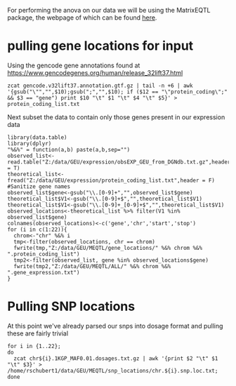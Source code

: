For performing the anova on our data we will be using the MatrixEQTL package, the webpage of which can be found [here](http://www.bios.unc.edu/research/genomic_software/Matrix_eQTL/).


# pulling gene locations for input
Using the gencode gene annotations found at https://www.gencodegenes.org/human/release_32lift37.html
```{bash}
zcat gencode.v32lift37.annotation.gtf.gz | tail -n +6 | awk '{gsub("\"","",$10);gsub(";","",$10); if ($12 == "\"protein_coding\";" && $3 == "gene") print $10 "\t" $1 "\t" $4 "\t" $5}' > protein_coding_list.txt
```
Next subset the data to contain only those genes present in our expression data

```{r}
library(data.table)
library(dplyr)
"%&%" = function(a,b) paste(a,b,sep="")
observed_list<-read.table("Z:/data/GEU/expression/obsEXP_GEU_from_DGNdb.txt.gz",header = T)
theoretical_list<-fread("Z:/data/GEU/expression/protein_coding_list.txt",header = F)
#Sanitize gene names
observed_list$gene<-gsub("\\.[0-9]+","",observed_list$gene)
theoretical_list$V1<-gsub("\\.[0-9]+$","",theoretical_list$V1)
theoretical_list$V1<-gsub("\\.[0-9]+_[0-9]+$","",theoretical_list$V1)
observed_locations<-theoretical_list %>% filter(V1 %in% observed_list$gene)
colnames(observed_locations)<-c('gene','chr','start','stop')
for (i in c(1:22)){
  chrom<-"chr" %&% i
  tmp<-filter(observed_locations, chr == chrom)
  fwrite(tmp,"Z:/data/GEU/MEQTL/gene_locations/" %&% chrom %&% ".protein_coding_list")
  tmp2<-filter(observed_list, gene %in% observed_locations$gene)
  fwrite(tmp2,"Z:/data/GEU/MEQTL/ALL/" %&% chrom %&% ".gene_expression.txt")
}
```



# Pulling SNP locations
At this point we've already parsed our snps into dosage format and pulling these are fairly trivial
```
for i in {1..22};
do 
  zcat chr${i}.1KGP_MAF0.01.dosages.txt.gz | awk '{print $2 "\t" $1 "\t" $3}' > /home/rschubert1/data/GEU/MEQTL/snp_locations/chr.${i}.snp.loc.txt; 
done
```


